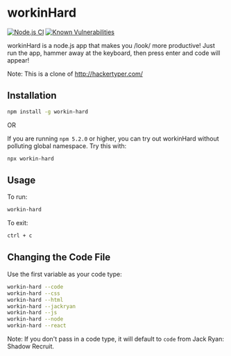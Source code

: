# workinHard

[![Node.js CI](https://github.com/jshemas/workinHard/workflows/Node.js%20CI/badge.svg?branch=master)](https://github.com/jshemas/workinHard/actions?query=branch%3Amaster)
[![Known Vulnerabilities](https://snyk.io/test/github/jshemas/workinHard/badge.svg)](https://snyk.io/test/github/jshemas/workinHard)

workinHard is a node.js app that makes you /look/ more productive!
Just run the app, hammer away at the keyboard, then press enter and code will appear!

Note: This is a clone of http://hackertyper.com/

## Installation

```bash
npm install -g workin-hard
```

OR

If you are running `npm 5.2.0` or higher, you can try out workinHard without polluting global namespace.
Try this with:

```bash
npx workin-hard
```

## Usage

To run:

```bash
workin-hard
```

To exit:

```bash
ctrl + c
```

## Changing the Code File

Use the first variable as your code type:

```bash
workin-hard --code
workin-hard --css
workin-hard --html
workin-hard --jackryan
workin-hard --js
workin-hard --node
workin-hard --react
```

Note: If you don't pass in a code type, it will default to `code` from Jack Ryan: Shadow Recruit.
